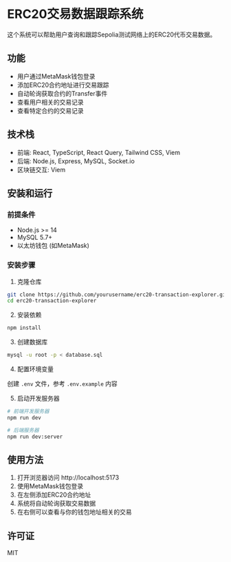 # ERC20交易数据跟踪系统

这个系统可以帮助用户查询和跟踪Sepolia测试网络上的ERC20代币交易数据。

## 功能

- 用户通过MetaMask钱包登录
- 添加ERC20合约地址进行交易跟踪
- 自动轮询获取合约的Transfer事件
- 查看用户相关的交易记录
- 查看特定合约的交易记录

## 技术栈

- 前端: React, TypeScript, React Query, Tailwind CSS, Viem
- 后端: Node.js, Express, MySQL, Socket.io
- 区块链交互: Viem

## 安装和运行

### 前提条件

- Node.js >= 14
- MySQL 5.7+
- 以太坊钱包 (如MetaMask)

### 安装步骤

1. 克隆仓库

```bash
git clone https://github.com/yourusername/erc20-transaction-explorer.git
cd erc20-transaction-explorer
```

2. 安装依赖

```bash
npm install
```

3. 创建数据库

```bash
mysql -u root -p < database.sql
```

4. 配置环境变量

创建 `.env` 文件，参考 `.env.example` 内容

5. 启动开发服务器

```bash
# 前端开发服务器
npm run dev

# 后端服务器 
npm run dev:server
```

## 使用方法

1. 打开浏览器访问 http://localhost:5173
2. 使用MetaMask钱包登录
3. 在左侧添加ERC20合约地址
4. 系统将自动轮询获取交易数据
5. 在右侧可以查看与你的钱包地址相关的交易

## 许可证

MIT
